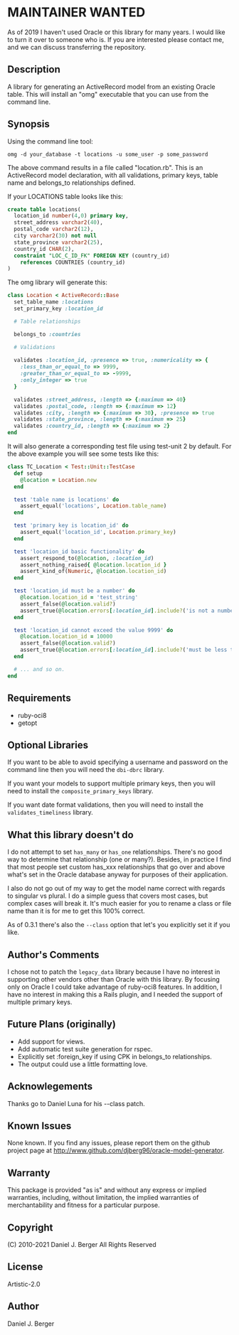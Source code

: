 # MAINTAINER WANTED

As of 2019 I haven't used Oracle or this library for many years. I would like
to turn it over to someone who is. If you are interested please contact me,
and we can discuss transferring the repository.

## Description
A library for generating an ActiveRecord model from an existing Oracle table.
This will install an "omg" executable that you can use from the command line.

## Synopsis
Using the command line tool:

`omg -d your_database -t locations -u some_user -p some_password`

The above command results in a file called "location.rb". This is an
ActiveRecord model declaration, with all validations, primary keys,
table name and belongs_to relationships defined.

If your LOCATIONS table looks like this:

```sql
create table locations(
  location_id number(4,0) primary key,
  street_address varchar2(40), 
  postal_code varchar2(12),
  city varchar2(30) not null
  state_province varchar2(25),
  country_id CHAR(2),
  constraint "LOC_C_ID_FK" FOREIGN KEY (country_id)
    references COUNTRIES (country_id)
)
```

The omg library will generate this:

```ruby
class Location < ActiveRecord::Base
  set_table_name :locations
  set_primary_key :location_id

  # Table relationships

  belongs_to :countries

  # Validations
  
  validates :location_id, :presence => true, :numericality => {
    :less_than_or_equal_to => 9999, 
    :greater_than_or_equal_to => -9999,
    :only_integer => true
  }

  validates :street_address, :length => {:maximum => 40}
  validates :postal_code, :length => {:maximum => 12}
  validates :city, :length => {:maximum => 30}, :presence => true
  validates :state_province, :length => {:maximum => 25}
  validates :country_id, :length => {:maximum => 2}
end
```

It will also generate a corresponding test file using test-unit 2 by default.
For the above example you will see some tests like this:

```ruby
class TC_Location < Test::Unit::TestCase
  def setup
    @location = Location.new
  end

  test 'table name is locations' do
    assert_equal('locations', Location.table_name)
  end

  test 'primary key is location_id' do
    assert_equal('location_id', Location.primary_key)
  end

  test 'location_id basic functionality' do
    assert_respond_to(@location, :location_id)
    assert_nothing_raised{ @location.location_id }
    assert_kind_of(Numeric, @location.location_id)
  end

  test 'location_id must be a number' do
    @location.location_id = 'test_string'
    assert_false(@location.valid?)
    assert_true(@location.errors[:location_id].include?('is not a number'))
  end

  test 'location_id cannot exceed the value 9999' do
    @location.location_id = 10000
    assert_false(@location.valid?)
    assert_true(@location.errors[:location_id].include?('must be less than or equal to 9999'))
  end

  # ... and so on.
end
```

## Requirements
* ruby-oci8
* getopt

## Optional Libraries
If you want to be able to avoid specifying a username and password on the
command line then you will need the `dbi-dbrc` library.

If you want your models to support multiple primary keys, then you will
need to install the `composite_primary_keys` library.

If you want date format validations, then you will need to install the
`validates_timeliness` library.

## What this library doesn't do
I do not attempt to set `has_many` or `has_one` relationships. There's no good
way to determine that relationship (one or many?). Besides, in practice I
find that most people set custom has_xxx relationships that go over and
above what's set in the Oracle database anyway for purposes of their
application.

I also do not go out of my way to get the model name correct with regards
to singular vs plural. I do a simple guess that covers most cases, but
complex cases will break it. It's much easier for you to rename a class or
file name than it is for me to get this 100% correct.

As of 0.3.1 there's also the `--class` option that let's you explicitly
set it if you like.

## Author's Comments
I chose not to patch the `legacy_data` library because I have no interest in
supporting other vendors other than Oracle with this library. By focusing only
on Oracle I could take advantage of ruby-oci8 features. In addition, I have no
interest in making this a Rails plugin, and I needed the support of multiple
primary keys.

## Future Plans (originally)
* Add support for views.
* Add automatic test suite generation for rspec.
* Explicitly set :foreign_key if using CPK in belongs_to relationships.
* The output could use a little formatting love.

## Acknowlegements
Thanks go to Daniel Luna for his --class patch.

## Known Issues
None known. If you find any issues, please report them on the github project
page at http://www.github.com/djberg96/oracle-model-generator.

## Warranty
This package is provided "as is" and without any express or
implied warranties, including, without limitation, the implied
warranties of merchantability and fitness for a particular purpose.

## Copyright
(C) 2010-2021 Daniel J. Berger
All Rights Reserved

## License
Artistic-2.0

## Author
Daniel J. Berger
